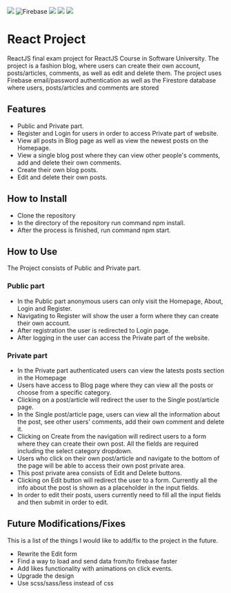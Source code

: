  ![](https://img.shields.io/badge/React-20232A?style=for-the-badge&logo=react&logoColor=61DAFB) ![Firebase](https://img.shields.io/badge/firebase-%23039BE5.svg?style=for-the-badge&logo=firebase) ![](https://img.shields.io/badge/JavaScript-323330?style=for-the-badge&logo=javascript&logoColor=F7DF1E) ![](https://img.shields.io/badge/HTML5-E34F26?style=for-the-badge&logo=html5&logoColor=white) ![](https://img.shields.io/badge/CSS3-1572B6?style=for-the-badge&logo=css3&logoColor=white)
# React Project
 
ReactJS final exam project for ReactJS Course in Software University. The project is a fashion blog, where users can create their own account, posts/articles, comments, as well as edit and delete them. The project uses Firebase email/password authentication as well as the Firestore database where users, posts/articles and comments are stored

## Features
- Public and Private part.
- Register and Login for users in order to access Private part of website.
- View all posts in Blog page as well as view the newest posts on the Homepage.
- View a single blog post where they can view other people's comments, add and delete their own comments.
- Create their own blog posts.
- Edit and delete their own posts.

## How to Install
- Clone the repository
- In the directory of the repository run command npm install.
- After the process is finished, run command npm start.

## How to Use

The Project consists of Public and Private part.

### Public part
- In the Public part anonymous users can only visit the Homepage, About, Login and Register.
- Navigating to Register will show the user a form where they can create their own account.
- After registration the user is redirected to Login page.
- After logging in the user can access the Private part of the website.

### Private part
- In the Private part authenticated users can view the latests posts section in the Homepage
- Users have access to Blog page where they can view all the posts or choose from a specific category.
- Clicking on a post/article will redirect the user to the Single post/article page.
- In the Single post/article page, users can view all the information about the post, see other users' comments, add their own comment and delete it.
- Clicking on Create from the navigation will redirect users to a form where they can create their own post. All the fields are required including the select category dropdown.
- Users who click on their own post/article and navigate to the bottom of the page will be able to access their own post private area.
- This post private area consists of Edit and Delete buttons.
- Clicking on Edit button will redirect the user to a form. Currently all the info about the post is shown as a placeholder in the input fields. 
- In order to edit their posts, users currently need to fill all the input fields and then submit in order to edit.

## Future Modifications/Fixes
This is a list of the things I would like to add/fix to the project in the future.
- Rewrite the Edit form
- Find a way to load and send data from/to firebase faster
- Add likes functionality with animations on click events.
- Upgrade the design
- Use scss/sass/less instead of css
